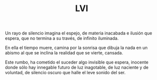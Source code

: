 ﻿---
title: LVI
categories:
- 111 sonetos
---

Un rayo de silencio imagina
el espejo, de materia inacabada
e ilusión que espera, que no termina
a su través, de infinito iluminada.

En ella el tiempo muere, camina
por la sonrisa que dibuja la nada
en un abismo al que se inclina
la realidad que se vierte, cansada.

Este rumbo, ha cometido el suceder
algo invisible que espera, inocente
donde sólo hay innegable futuro
de luz inagotable, de luz naciente
y de voluntad, de silencio oscuro
que halle el leve sonido del ser.